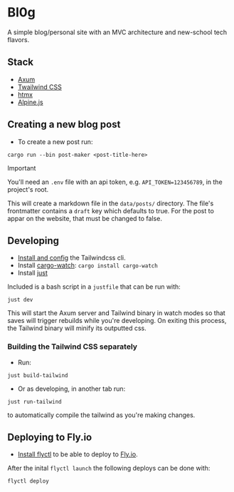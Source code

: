 # Bl0g
A simple blog/personal site with an MVC architecture and new-school tech flavors.

## Stack
- [Axum](https://docs.rs/axum/latest/axum/)
- [Twailwind CSS](https://tailwindcss.com/)
- [htmx](https://htmx.org)
- [Alpine.js](https://alpinejs.dev)

## Creating a new blog post
- To create a new post run:
```shell
cargo run --bin post-maker <post-title-here>
```
> [!IMPORTANT]
> You'll need an `.env` file with an api token, e.g. `API_TOKEN=123456789`, in the project's root.

This will create a markdown file in the `data/posts/` directory. The file's frontmatter 
contains a `draft` key which defaults to true. For the post to appar on the website,
that must be changed to false.

## Developing
- [Install and config](https://tailwindcss.com/blog/standalone-cli) the Tailwindcss cli.
- Install [cargo-watch](https://crates.io/crates/cargo-watch): 
`cargo install cargo-watch`
- Install [just](https://github.com/casey/just#packages)

Included is a bash script in a `justfile` that can be run with:
```shell
just dev
```

This will start the Axum server and Tailwind binary in watch modes so that saves
will trigger rebuilds while you're developing. On exiting this process, the Tailwind
binary will minify its outputted css.

### Building the Tailwind CSS separately 
- Run:
```shell
just build-tailwind
```

- Or as developing, in another tab run:
```shell
just run-tailwind
```
to automatically compile the tailwind as you're making changes.

## Deploying to Fly.io
- [Install flyctl](https://fly.io/docs/hands-on/install-flyctl/) to be able to deploy to [Fly.io](https://fly.io).

After the inital `flyctl launch` the following deploys can be done with:
```shell
flyctl deploy
```

